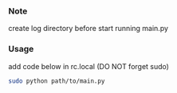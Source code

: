 ### Note
create log directory before start running main.py

### Usage
add code below in rc.local (DO NOT forget sudo)
```bash
sudo python path/to/main.py
```
